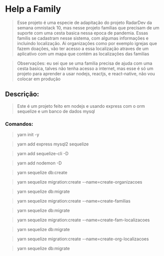 # Help a Family

> Esse projeto é uma especie de adapitação do projeto RadarDev da semana omnistack 10, mas nesse projeto familias que precisam de um suporte com uma cesta basica nessa epoca de pandemia. Essas familis se cadastram nesse sistema, com algumas informações e incluindo localização. Ai organizações como por exemplo igrejas que fazem doações, vão ter acesso a essa localização atraves de um aplicativo com um mapa que contém as localizações das familias

> Observações: eu sei que se uma familia precisa de ajuda com uma cesta basica, talves não tenha acesso a  internet, mas esse é só um projeto para aprender a usar nodejs, reactjs, e react-native, não vou colocar em produção 

## Descrição:

>  Este é um projeto feito em nodejs e usando express com o orm sequelize e um banco de dados mysql

### Comandos:

> yarn init -y

> yarn add express mysql2 sequelize

> yarn add sequelize-cli -D

> yarn add nodemon -D

> yarn sequelize db:create

> yarn sequelize migration:create --name=create-organizacoes

> yarn sequelize db:migrate

> yarn sequelize migration:create --name=create-familias

> yarn sequelize db:migrate

> yarn sequelize migration:create --name=create-fam-localizacoes

> yarn sequelize db:migrate

> yarn sequelize migration:create --name=create-org-localizacoes

> yarn sequelize db:migrate